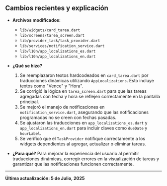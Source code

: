 ## Cambios recientes y explicación

- **Archivos modificados:**
  - `lib/widgets/card_tarea.dart`
  - `lib/screens/tarea_screen.dart`
  - `lib/provider_task/task_provider.dart`
  - `lib/services/notification_service.dart`
  - `lib/l10n/app_localizations_es.dart`
  - `lib/l10n/app_localizations_en.dart`

- **¿Qué se hizo?**
  1. Se reemplazaron textos hardcodeados en `card_tarea.dart` por traducciones dinámicas utilizando `AppLocalizations`. Esto incluye textos como "Vence" y "Hora".
  2. Se corrigió la lógica en `tarea_screen.dart` para que las tareas agregadas con fecha y hora se reflejen correctamente en la pantalla principal.
  3. Se mejoró el manejo de notificaciones en `notification_service.dart`, asegurando que las notificaciones programadas no se creen con fechas pasadas.
  4. Se ajustaron las traducciones en `app_localizations_es.dart` y `app_localizations_en.dart` para incluir claves como `dueDate` y `hourLabel`.
  5. Se verificó que el `TaskProvider` notifique correctamente a los widgets dependientes al agregar, actualizar o eliminar tareas.

- **¿Para qué?**
  Para mejorar la experiencia del usuario al permitir traducciones dinámicas, corregir errores en la visualización de tareas y garantizar que las notificaciones funcionen correctamente.

---

**Última actualización: 5 de Julio, 2025**